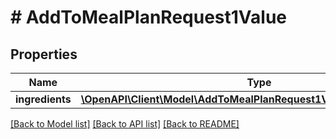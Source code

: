 # # AddToMealPlanRequest1Value

## Properties

Name | Type | Description | Notes
------------ | ------------- | ------------- | -------------
**ingredients** | [**\OpenAPI\Client\Model\AddToMealPlanRequest1ValueIngredientsInner[]**](AddToMealPlanRequest1ValueIngredientsInner.md) |  |

[[Back to Model list]](../../README.md#models) [[Back to API list]](../../README.md#endpoints) [[Back to README]](../../README.md)
